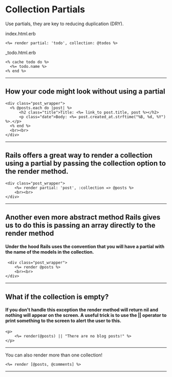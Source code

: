 # Collection Partials

Use partials, they are key to reducing duplication (DRY).

index.html.erb
```
<%= render partial: 'todo', collection: @todos %>
```

_todo.html.erb
```
<% cache todo do %>
  <%= todo.name %>
<% end %>
```
---------------------------------------------------------

## How your code might look without using a partial

```
<div class="post_wrapper">
  <% @posts.each do |post| %>
      <h2 class="title">Title: <%= link_to post.title, post %></h2>
      <p class="date">Body: <%= post.created_at.strftime("%B, %d, %Y") %>.</p>
  <% end %>
  <br><br>
</div>
```

---------------------------------------------------------
 
## Rails offers a great way to render a collection using a partial by passing the collection option to the render method.

```
<div class="post_wrapper">
	<%= render partial: 'post', :collection => @posts %>
	<br><br>
</div>
```

---------------------------------------------------------

## Another even more abstract method Rails gives us to do this is passing an array directly to the render method

#### Under the hood Rails uses the convention that you will have a partial with the name of the models in the collection.

```
 <div class="post_wrapper">
	<%= render @posts %>
	<br><br>
</div>
```

---------------------------------------------------------
## What if the collection is empty?

#### If you don't handle this exception the render method will return nil and nothing will appear on the screen. A useful trick is to use the || operator to print something to the screen to alert the user to this.

```
<p>
	<%= render(@posts) || "There are no blog posts!" %>
</p>
```

---------------------------------------------------------

You can also render more than one collection!
```
<%= render [@posts, @comments] %>
```

---------------------------------------------------------

